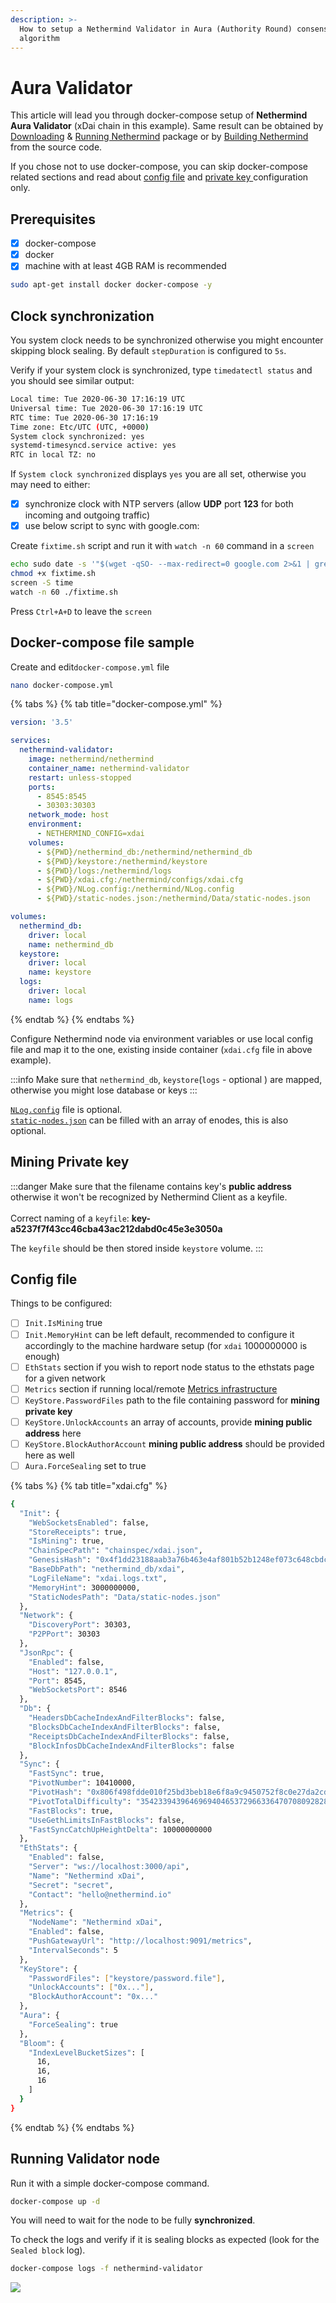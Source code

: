 ```yaml
---
description: >-
  How to setup a Nethermind Validator in Aura (Authority Round) consensus
  algorithm
---
```


# Aura Validator

This article will lead you through docker-compose setup of **Nethermind Aura Validator** (xDai chain in this example). Same result can be obtained by [Downloading](../../1-getting-started/installing-nethermind/download-sources.md) & [Running Nethermind](../../ethereum-client/running-nethermind/running-the-client.md) package or by [Building Nethermind](../../for-developers/building-nethermind.md) from the source code.&#x20;

If you chose not to use docker-compose, you can skip docker-compose related sections and read about [config file](aura-validator.md#config-file) and [private key ](aura-validator.md#mining-private-key)configuration only.

## Prerequisites

* [x] docker-compose
* [x] docker
* [x] machine with at least 4GB RAM is recommended

```bash
sudo apt-get install docker docker-compose -y
```

## Clock synchronization

You system clock needs to be synchronized otherwise you might encounter skipping block sealing. By default `stepDuration` is configured to `5s`.

Verify if your system clock is synchronized, type `timedatectl status` and you should see similar output:

```bash
Local time: Tue 2020-06-30 17:16:19 UTC
Universal time: Tue 2020-06-30 17:16:19 UTC
RTC time: Tue 2020-06-30 17:16:19
Time zone: Etc/UTC (UTC, +0000)
System clock synchronized: yes
systemd-timesyncd.service active: yes
RTC in local TZ: no
```

If `System clock synchronized` displays `yes` you are all set, otherwise you may need to either:

* [x] synchronize clock with NTP servers (allow **UDP** port **123** for both incoming and outgoing traffic)
* [x] use below script to sync with google.com:

Create `fixtime.sh` script and run it with `watch -n 60` command in a `screen`

```bash
echo sudo date -s '"$(wget -qSO- --max-redirect=0 google.com 2>&1 | grep Date: | cut -d' ' -f5-8)Z"' > fixtime.sh
chmod +x fixtime.sh
screen -S time
watch -n 60 ./fixtime.sh
```

Press `Ctrl+A+D` to leave the `screen`

## Docker-compose file sample

Create and edit`docker-compose.yml` file

```bash
nano docker-compose.yml
```

{% tabs %}
{% tab title="docker-compose.yml" %}
```yaml
version: '3.5'

services:
  nethermind-validator:
    image: nethermind/nethermind
    container_name: nethermind-validator
    restart: unless-stopped
    ports:
      - 8545:8545
      - 30303:30303
    network_mode: host
    environment:
      - NETHERMIND_CONFIG=xdai
    volumes:
      - ${PWD}/nethermind_db:/nethermind/nethermind_db
      - ${PWD}/keystore:/nethermind/keystore
      - ${PWD}/logs:/nethermind/logs
      - ${PWD}/xdai.cfg:/nethermind/configs/xdai.cfg 
      - ${PWD}/NLog.config:/nethermind/NLog.config
      - ${PWD}/static-nodes.json:/nethermind/Data/static-nodes.json

volumes:
  nethermind_db:
    driver: local
    name: nethermind_db
  keystore:
    driver: local
    name: keystore
  logs:
    driver: local
    name: logs
```
{% endtab %}
{% endtabs %}

Configure Nethermind node via environment variables or use local config file and map it to the one, existing inside container (`xdai.cfg` file in above example).

:::info
Make sure that `nethermind_db`, `keystore`(`logs` - optional ) are mapped, otherwise you might lose database or keys
:::

[`NLog.config`](../../ethereum-client/running-nethermind/runtime.md#nlog-config) file is optional.\
[`static-nodes.json`](../../ethereum-client/running-nethermind/runtime.md#static-nodes) can be filled with an array of enodes, this is also optional.

## Mining **P**rivate key

:::danger
Make sure that the filename contains key's **public address** otherwise it won't be recognized by Nethermind Client as a keyfile.\
\
Correct naming of a `keyfile`: **key-a5237f7f43cc46cba43ac212dabd0c45e3e3050a**

The `keyfile` should be then stored inside `keystore` volume.
:::

## Config file

Things to be configured:

* [ ] `Init.IsMining` true
* [ ] `Init.MemoryHint` can be left default, recommended to configure it accordingly to the machine hardware setup (for `xdai` 1000000000 is enough)
* [ ] `EthStats` section if you wish to report node status to the ethstats page for a given network
* [ ] `Metrics` section if running local/remote [Metrics infrastructure](../../ethereum-client/metrics-explanation/setting-up-local-metrics-infrastracture.md)
* [ ] `KeyStore.PasswordFiles` path to the file containing password for **mining private key**
* [ ] `KeyStore.UnlockAccounts` an array of accounts, provide **mining public address** here
* [ ] `KeyStore.BlockAuthorAccount` **mining public address** should be provided here as well
* [ ] `Aura.ForceSealing` set to true

{% tabs %}
{% tab title="xdai.cfg" %}
```bash
{
  "Init": {
    "WebSocketsEnabled": false,
    "StoreReceipts": true,
    "IsMining": true,
    "ChainSpecPath": "chainspec/xdai.json",
    "GenesisHash": "0x4f1dd23188aab3a76b463e4af801b52b1248ef073c648cbdc4c9333d3da79756",
    "BaseDbPath": "nethermind_db/xdai",
    "LogFileName": "xdai.logs.txt",
    "MemoryHint": 3000000000,
    "StaticNodesPath": "Data/static-nodes.json"
  },
  "Network": {
    "DiscoveryPort": 30303,
    "P2PPort": 30303
  },
  "JsonRpc": {
    "Enabled": false,
    "Host": "127.0.0.1",
    "Port": 8545,
    "WebSocketsPort": 8546
  },
  "Db": {
    "HeadersDbCacheIndexAndFilterBlocks": false,
    "BlocksDbCacheIndexAndFilterBlocks": false,
    "ReceiptsDbCacheIndexAndFilterBlocks": false,
    "BlockInfosDbCacheIndexAndFilterBlocks": false
  },
  "Sync": {
    "FastSync": true,
    "PivotNumber": 10410000,
    "PivotHash": "0x806f498fdde010f25bd3beb18e6f8a9c9450752f8c0e27da2cd2465ff184628c",
    "PivotTotalDifficulty": "3542339439646969404653729663364707080928280566",
    "FastBlocks": true,
    "UseGethLimitsInFastBlocks": false,
    "FastSyncCatchUpHeightDelta": 10000000000
  },
  "EthStats": {
    "Enabled": false,
    "Server": "ws://localhost:3000/api",
    "Name": "Nethermind xDai",
    "Secret": "secret",
    "Contact": "hello@nethermind.io"
  },
  "Metrics": {
    "NodeName": "Nethermind xDai",
    "Enabled": false,
    "PushGatewayUrl": "http://localhost:9091/metrics",
    "IntervalSeconds": 5
  },
  "KeyStore": {
    "PasswordFiles": ["keystore/password.file"],
    "UnlockAccounts": ["0x..."],
    "BlockAuthorAccount": "0x..." 
  },
  "Aura": {
    "ForceSealing": true
  },
  "Bloom": {
    "IndexLevelBucketSizes": [
      16,
      16,
      16
    ]
  }
}

```
{% endtab %}
{% endtabs %}

## Running Validator node

Run it with a simple docker-compose command.

```bash
docker-compose up -d
```

You will need to wait for the node to be fully **synchronized**.

To check the logs and verify if it is sealing blocks as expected (look for the `Sealed block` log).

```bash
docker-compose logs -f nethermind-validator
```

![](</img/image(37).png>)

